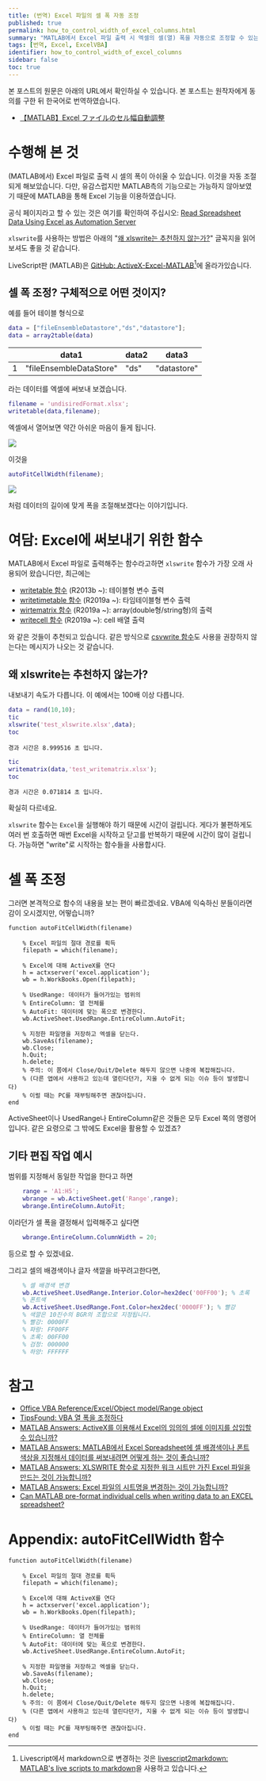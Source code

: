 ```yaml
---
title: (번역) Excel 파일의 셀 폭 자동 조정
published: true
permalink: how_to_control_width_of_excel_columns.html
summary: "MATLAB에서 Excel 파일 출력 시 엑셀의 셀(열) 폭을 자동으로 조정할 수 있는 방법을 소개합니다."
tags: [번역, Excel, ExcelVBA]
identifier: how_to_control_width_of_excel_columns
sidebar: false
toc: true
---
```


본 포스트의 원문은 아래의 URL에서 확인하실 수 있습니다. 본 포스트는 원작자에게 동의를 구한 뒤 한국어로 번역하였습니다.

- [【MATLAB】Excel ファイルのセル幅自動調整](https://qiita.com/eigs/items/3a71c0da1744e48e9bca)

# 수행해 본 것

(MATLAB에서) Excel 파일로 출력 시 셀의 폭이 아쉬울 수 있습니다. 이것을 자동 조절되게 해보았습니다. 다만, 유감스럽지만 MATLAB측의 기능으로는 가능하지 않아보였기 때문에 MATLAB을 통해 Excel 기능을 이용하였습니다.

공식 페이지라고 할 수 있는 것은 여기를 확인하여 주십시오: [Read Spreadsheet Data Using Excel as Automation Server](https://kr.mathworks.com/help/matlab/matlab_external/example-reading-excel-spreadsheet-data.html?lang=en)

`xlswrite`를 사용하는 방법은 아래의 "[왜 xlswrite는 추천하지 않는가?](how_to_control_width_of_excel_columns.html#왜-xlswrite는-추천하지-않는가?)" 글꼭지을 읽어보셔도 좋을 것 같습니다.

LiveScript판 (MATLAB)은 [GitHub: ActiveX-Excel-MATLAB](https://github.com/mathworks/ActiveX-Excel-MATLAB)[^1]에 올라가있습니다.

[^1]: Livescript에서 markdown으로 변경하는 것은 <a href = "https://kr.mathworks.com/matlabcentral/fileexchange/73993-livescript2markdown-matlab-s-live-scripts-to-markdown?s_eid=PSM_29435">livescript2markdown​: MATLAB's live scripts to markdown</a>을 사용하고 있습니다.

## 셀 폭 조정? 구체적으로 어떤 것이지?

예를 들어 테이블 형식으로

```matlab
data = ["fileEnsembleDatastore","ds","datastore"];
data = array2table(data)
```

|   | data1                   | data2 | data3       |
|---|-------------------------|-------|-------------|
| 1 | "fileEnsembleDataStore" | "ds"  | "datastore" |

라는 데이터를 엑셀에 써보내 보겠습니다.

```matlab
filename = 'undisiredFormat.xlsx';
writetable(data,filename);
```

엑셀에서 열어보면 약간 아쉬운 마음이 들게 됩니다.

<img src = "https://qiita-user-contents.imgix.net/https%3A%2F%2Fqiita-image-store.s3.ap-northeast-1.amazonaws.com%2F0%2F149511%2F3574dbfb-2d2e-d63b-e6bc-9775e24e08bf.png?ixlib=rb-4.0.0&auto=format&gif-q=60&q=75&w=1400&fit=max&s=5d8a39fb9dfbf9dd15aad8ab8f602142">

이것을

```matlab
autoFitCellWidth(filename);
```

<img src = "https://qiita-user-contents.imgix.net/https%3A%2F%2Fqiita-image-store.s3.ap-northeast-1.amazonaws.com%2F0%2F149511%2F298e69ac-89f4-496c-d160-bc2f379674d2.png?ixlib=rb-4.0.0&auto=format&gif-q=60&q=75&w=1400&fit=max&s=3df2e0191b380bb517d7d519bdd332f0">

처럼 데이터의 길이에 맞게 폭을 조절해보겠다는 이야기입니다.

# 여담: Excel에 써보내기 위한 함수

MATLAB에서 Excel 파일로 출력해주는 함수라고하면 `xlswrite` 함수가 가장 오래 사용되어 왔습니다만, 최근에는

* [writetable 함수](https://kr.mathworks.com/help/matlab/ref/writetable.html?s_eid=PSM_29435) (R2013b ~): 테이블형 변수 출력
* [writetimetable 함수](https://kr.mathworks.com/help/matlab/ref/writetimetable.html?s_eid=PSM_29435) (R2019a ~): 타임테이블형 변수 출력
* [wirtematrix 함수](https://kr.mathworks.com/help/matlab/ref/writematrix.html?s_eid=PSM_29435) (R2019a ~): array(double형/string형)의 출력
* [writecell 함수](https://kr.mathworks.com/help/matlab/ref/writecell.html?s_eid=PSM_29435) (R2019a ~): cell 배열 출력

와 같은 것들이 추천되고 있습니다. 같은 방식으로 [csvwrite 함수](https://kr.mathworks.com/help/matlab/ref/csvwrite.html?s_eid=PSM_29435)도 사용을 권장하지 않는다는 메시지가 나오는 것 같습니다.

## 왜 xlswrite는 추천하지 않는가?

내보내기 속도가 다릅니다. 이 예에서는 100배 이상 다릅니다.

```matlab
data = rand(10,10);
tic
xlswrite('test_xlswrite.xlsx',data);
toc
```

```
경과 시간은 8.999516 초 입니다.
```

```matlab
tic
writematrix(data,'test_writematrix.xlsx');
toc
```

```
경과 시간은 0.071814 초 입니다.
```

확실히 다르네요.

`xlswrite` 함수는 `Excel`을 실행해야 하기 때문에 시간이 걸립니다. 게다가 불편하게도 여러 번 호출하면 매번 Excel을 시작하고 닫고를 반복하기 때문에 시간이 많이 걸립니다. 가능하면 "write"로 시작하는 함수들을 사용합시다.

# 셀 폭 조정

그러면 본격적으로 함수의 내용을 보는 편이 빠르겠네요. VBA에 익숙하신 분들이라면 감이 오시겠지만, 어떻습니까?

```
function autoFitCellWidth(filename)

    % Excel 파일의 절대 경로를 획득
    filepath = which(filename);
    
    % Excel에 대해 ActiveX를 연다
    h = actxserver('excel.application');
    wb = h.WorkBooks.Open(filepath);
    
    % UsedRange: 데이터가 들어가있는 범위의
    % EntireColumn: 열 전체를
    % AutoFit: 데이터에 맞는 폭으로 변경한다.
    wb.ActiveSheet.UsedRange.EntireColumn.AutoFit;
    
    % 지정한 파일명을 저장하고 엑셀을 닫는다.
    wb.SaveAs(filename);
    wb.Close;
    h.Quit;
    h.delete;
    % 주의: 이 쫌에서 Close/Quit/Delete 해두지 않으면 나중에 복잡해집니다.
    % (다른 앱에서 사용하고 있는데 열린다던가, 지울 수 없게 되는 이슈 등이 발생합니다)
    % 이럴 때는 PC를 재부팅해주면 괜찮아집니다.
end
```

ActiveSheet이나 UsedRange나 EntireColumn같은 것들은 모두 Excel 쪽의 명령어입니다. 같은 요령으로 그 밖에도 Excel을 활용할 수 있겠죠?

## 기타 편집 작업 예시

범위를 지정해서 동일한 작업을 한다고 하면

```matlab
    range = 'A1:H5';
    wbrange = wb.ActiveSheet.get('Range',range);
    wbrange.EntireColumn.AutoFit;
```

이라던가 셀 폭을 결정해서 입력해주고 싶다면

```matlab
    wbrange.EntireColumn.ColumnWidth = 20;
```

등으로 할 수 있겠네요.

그리고 셀의 배경색이나 글자 색깔을 바꾸려고한다면,

```matlab
    % 셀 배경색 변경
    wb.ActiveSheet.UsedRange.Interior.Color=hex2dec('00FF00'); % 초록
    % 폰트색
    wb.ActiveSheet.UsedRange.Font.Color=hex2dec('0000FF'); % 빨강
    % 색깔은 10진수의 BGR의 조합으로 지정됩니다.
    % 빨강: 0000FF
    % 파랑: FF00FF
    % 초록: 00FF00
    % 검정: 000000
    % 하양: FFFFFF
```

# 참고

* [Office VBA Reference/Excel/Object model/Range object](https://learn.microsoft.com/en-us/office/vba/api/excel.range(object))
* [TipsFound: VBA 열 폭을 조정하다](https://www.tipsfound.com/vba/09010-vba)
* [MATLAB Answers: ActiveX를 이용해서 Excel의 임의의 셀에 이미지를 삽입할 수 있습니까?](https://kr.mathworks.com/matlabcentral/answers/387921-activex-excel?s_eid=PSM_29435)
* [MATLAB Answers: MATLAB에서 Excel Spreadsheet에 셀 배경색이나 폰트 색상을 지정해서 데이터를 써보내려면 어떻게 하는 것이 좋습니까?](https://kr.mathworks.com/matlabcentral/answers/95482-matlab-excel-spreadsheet?s_eid=PSM_29435&requestedDomain=)
* [MATLAB Answers: XLSWRITE 함수로 지정한 워크 시트만 가진 Excel 파일을 만드는 것이 가능합니까?](https://kr.mathworks.com/matlabcentral/answers/99172-xlswrite-excel?s_eid=PSM_29435)
* [MATLAB Answers: Excel 파일의 시트명을 변경하는 것이 가능합니까?](https://kr.mathworks.com/matlabcentral/answers/102016-excel?s_eid=PSM_29435&requestedDomain=)
* [Can MATLAB pre-format individual cells when writing data to an EXCEL spreadsheet?](https://kr.mathworks.com/matlabcentral/answers/216917-can-matlab-pre-format-individual-cells-when-writing-data-to-an-excel-spreadsheet?s_eid=PSM_29435)

# Appendix: autoFitCellWidth 함수

```
function autoFitCellWidth(filename)

    % Excel 파일의 절대 경로를 획득
    filepath = which(filename);
    
    % Excel에 대해 ActiveX를 연다
    h = actxserver('excel.application');
    wb = h.WorkBooks.Open(filepath);
    
    % UsedRange: 데이터가 들어가있는 범위의
    % EntireColumn: 열 전체를
    % AutoFit: 데이터에 맞는 폭으로 변경한다.
    wb.ActiveSheet.UsedRange.EntireColumn.AutoFit;
    
    % 지정한 파일명을 저장하고 엑셀을 닫는다.
    wb.SaveAs(filename);
    wb.Close;
    h.Quit;
    h.delete;
    % 주의: 이 쫌에서 Close/Quit/Delete 해두지 않으면 나중에 복잡해집니다.
    % (다른 앱에서 사용하고 있는데 열린다던가, 지울 수 없게 되는 이슈 등이 발생합니다)
    % 이럴 때는 PC를 재부팅해주면 괜찮아집니다.
end
```